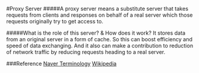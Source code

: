 #Proxy Server
#####A proxy server means a substitute server that takes requests from clients and responses on behalf of a real server which those requests originally try to get access to.

#####What is the role of this server? & How does it work?
It stores data from an original server in a form of cache. So this can boost efficiency and speed of data exchanging. And it also can make a contribution to reduction of network traffic by reducing requests heading to a real server.

###Reference
[Naver Terminology](http://terms.naver.com/entry.nhn?docId=834076&cid=42344&categoryId=42344)
[Wikipedia](https://en.wikipedia.org/wiki/Proxy_server)
